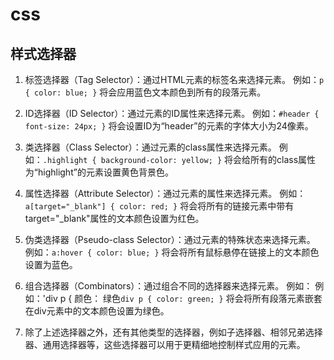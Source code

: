 # css
## 样式选择器

1. 标签选择器（Tag Selector）：通过HTML元素的标签名来选择元素。
例如：`p { color: blue; }` 将会应用蓝色文本颜色到所有的段落元素。
2. ID选择器（ID Selector）：通过元素的ID属性来选择元素。
例如：`#header { font-size: 24px; }` 将会设置ID为“header”的元素的字体大小为24像素。
3. 类选择器（Class Selector）：通过元素的class属性来选择元素。
例如：`.highlight { background-color: yellow; }` 将会给所有的class属性为“highlight”的元素设置黄色背景色。
4. 属性选择器（Attribute Selector）：通过元素的属性来选择元素。
例如：`a[target="_blank"] { color: red; }` 将会将所有的链接元素中带有target="_blank"属性的文本颜色设置为红色。
5. 伪类选择器（Pseudo-class Selector）：通过元素的特殊状态来选择元素。
例如：`a:hover { color: blue; }` 将会将所有鼠标悬停在链接上的文本颜色设置为蓝色。
6. 组合选择器（Combinators）：通过组合不同的选择器来选择元素。
例如： 例如：'div p { 颜色： 绿色`div p { color: green; }` 将会将所有段落元素嵌套在div元素中的文本颜色设置为绿色。

7. 除了上述选择器之外，还有其他类型的选择器，例如子选择器、相邻兄弟选择器、通用选择器等，这些选择器可以用于更精细地控制样式应用的元素。